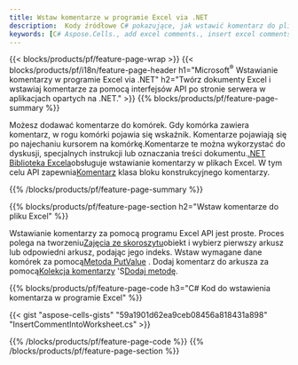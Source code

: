 ```yaml
---
title: Wstaw komentarze w programie Excel via .NET
description:  Kody źródłowe C# pokazujące, jak wstawić komentarz do plików Excel Microsoft przy użyciu biblioteki .NET.
keywords: [C# Aspose.Cells., add excel comments., insert excel comments., access excel comments., remove excel comments., delete excel comments., add comments in excel., insert comments in excel., access comments in excel., remove comments in excel., delete comments in excel]
---
```

{{< blocks/products/pf/feature-page-wrap >}}
{{< blocks/products/pf/i18n/feature-page-header h1="Microsoft<sup>&reg;</sup> Wstawianie komentarzy w programie Excel via .NET" h2="Twórz dokumenty Excel i wstawiaj komentarze za pomocą interfejsów API po stronie serwera w aplikacjach opartych na .NET." >}}
{{% blocks/products/pf/feature-page-summary %}}

 Możesz dodawać komentarze do komórek. Gdy komórka zawiera komentarz, w rogu komórki pojawia się wskaźnik. Komentarze pojawiają się po najechaniu kursorem na komórkę.Komentarze te można wykorzystać do dyskusji, specjalnych instrukcji lub oznaczania treści dokumentu.[.NET Biblioteka Excela](/cells/pl/net/)obsługuje wstawianie komentarzy w plikach Excel. W tym celu API zapewnia[Komentarz](https://reference.aspose.com/cells/net/aspose.cells/comment) klasa bloku konstrukcyjnego komentarzy.

{{% /blocks/products/pf/feature-page-summary %}}

{{% blocks/products/pf/feature-page-section h2="Wstaw komentarze do pliku Excel" %}}

 Wstawianie komentarzy za pomocą programu Excel API jest proste. Proces polega na tworzeniu[Zajęcia ze skoroszytu](https://reference.aspose.com/cells/net/aspose.cells/workbook)obiekt i wybierz pierwszy arkusz lub odpowiedni arkusz, podając jego indeks. Wstaw wymagane dane komórek za pomocą[Metoda PutValue](https://reference.aspose.com/cells/net/aspose.cells/cell/methods/putvalue/index) . Dodaj komentarz do arkusza za pomocą[Kolekcja komentarzy](https://reference.aspose.com/cells/net/aspose.cells/commentcollection) 'S[Dodaj metodę](https://reference.aspose.com/cells/net/aspose.cells.commentcollection/add/methods/1).

{{% blocks/products/pf/feature-page-code h3="C# Kod do wstawienia komentarza w programie Excel" %}}

{{< gist "aspose-cells-gists" "59a1901d62ea9ceb08456a818431a898" "InsertCommentIntoWorksheet.cs" >}}

{{% /blocks/products/pf/feature-page-code %}}
{{% /blocks/products/pf/feature-page-section %}}

